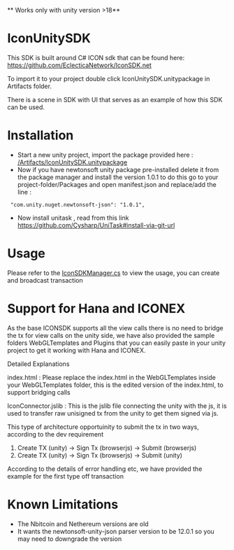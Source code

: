 
** Works only with unity version >18**



# IconUnitySDK

This SDK is built around C# ICON sdk that can be found here: https://github.com/EclecticaNetwork/IconSDK.net

To import it to your project double click IconUnitySDK.unitypackage in Artifacts folder. 

There is a scene in SDK with UI that serves as an example of how this SDK can be used. 


#  Installation 


- Start a new unity project, import the package provided here : [/Artifacts/IconUnitySDK.unitypackage](/Artifacts/IconUnitySDK.unitypackage) 
- Now if you have newtonsoft unity package pre-installed delete it from the package manager and install the version 1.0.1 to do this go to your project-folder/Packages and open manifest.json and replace/add the line : 


 ` "com.unity.nuget.newtonsoft-json": "1.0.1",`

- Now install unitask , read from this link https://github.com/Cysharp/UniTask#install-via-git-url



# Usage 

Please refer to the [IconSDKManager.cs](/IconUnitySDK/Assets/UnityIntegration/IconSDKManager.cs) to view the usage, you can create and broadcast transaction 


# Support for Hana and ICONEX

As the base ICONSDK supports all the view calls there is no need to bridge the tx for view calls on the unity side, we have also provided the sample folders WebGLTemplates and Plugins that you can easily paste in your unity project to get it working with Hana and ICONEX. 

Detailed Explanations

index.html : Please replace the index.html in the WebGLTemplates inside your WebGLTemplates folder, this is the edited version of the index.html, to support bridging calls 

IconConnector.jslib : This is the jslib file connecting the unity with the js, it is used to transfer raw unisigned tx from the unity to get them signed via js. 

This type of architecture opportuinity to submit the tx in two ways, according to the dev requirement 

1) Create TX (unity) -> Sign Tx (browserjs) -> Submit (browserjs)
2) Create TX (unity) -> Sign Tx (browserjs) -> Submit (unity)

According to the details of error handling etc, we have provided the example for the first type off transaction




# Known Limitations 

- The Nbitcoin and Nethereum versions are old 
- It wants the newtonsoft-unity-json parser version to be 12.0.1 so you may need to downgrade the version 

